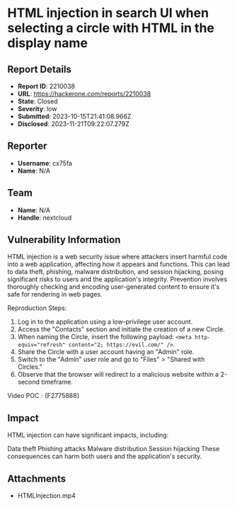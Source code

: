 # HTML injection in search UI when selecting a circle with HTML in the display name

## Report Details
- **Report ID**: 2210038
- **URL**: https://hackerone.com/reports/2210038
- **State**: Closed
- **Severity**: low
- **Submitted**: 2023-10-15T21:41:08.966Z
- **Disclosed**: 2023-11-21T09:22:07.279Z

## Reporter
- **Username**: cx75fa
- **Name**: N/A

## Team
- **Name**: N/A
- **Handle**: nextcloud

## Vulnerability Information
HTML injection is a web security issue where attackers insert harmful code into a web application, affecting how it appears and functions. This can lead to data theft, phishing, malware distribution, and session hijacking, posing significant risks to users and the application's integrity. Prevention involves thoroughly checking and encoding user-generated content to ensure it's safe for rendering in web pages.

Reproduction Steps: 

1. Log in to the application using a low-privilege user account.
2. Access the "Contacts" section and initiate the creation of a new Circle.
3. When naming the Circle, insert the following payload: ``<meta http-equiv="refresh" content="2; https://evil.com/" />``.
4. Share the Circle with a user account having an "Admin" role.
5. Switch to the "Admin" user role and go to "Files" > "Shared with Circles."
6. Observe that the browser will redirect to a malicious website within a 2-second timeframe.

Video POC : 
{F2775888}

## Impact

HTML injection can have significant impacts, including:

Data theft
Phishing attacks
Malware distribution
Session hijacking
These consequences can harm both users and the application's security.

## Attachments
- HTMLInjection.mp4

